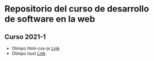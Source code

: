 # Repositorio del curso de desarrollo de software en la web

## Curso 2021-1

- Olimpo html-css-js [Link](https://github.com/saurmo/desarrollo-web-frontend/tree/2021-1-tienda-olimpo-basic)
- Olimpo nuxt [Link](https://github.com/saurmo/desarrollo-web-frontend/tree/2021-1-tienda-olimpo-nuxt)

